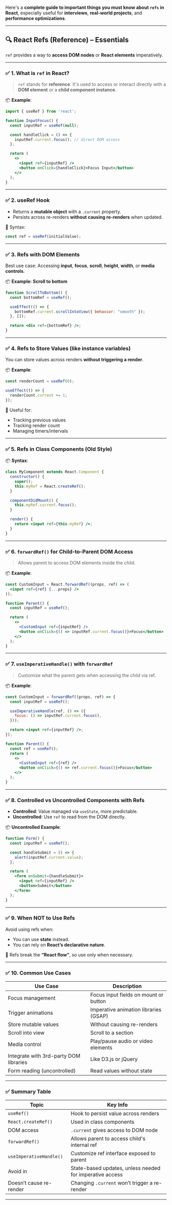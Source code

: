 Here's a **complete guide to important things you must know about `refs` in React**, especially useful for **interviews**, **real-world projects**, and **performance optimizations**.

---

## 🔍 React Refs (Reference) – Essentials

`ref` provides a way to **access DOM nodes** or **React elements** imperatively.

---

### ✅ 1. **What is `ref` in React?**

> `ref` stands for **reference**. It's used to access or interact directly with a **DOM element** or a **child component instance**.

📦 **Example**:

```jsx
import { useRef } from 'react';

function InputFocus() {
  const inputRef = useRef(null);

  const handleClick = () => {
    inputRef.current.focus(); // direct DOM access
  };

  return (
    <>
      <input ref={inputRef} />
      <button onClick={handleClick}>Focus Input</button>
    </>
  );
}
```

---

### ✅ 2. **useRef Hook**

* Returns a **mutable object** with a `.current` property.
* Persists across re-renders **without causing re-renders** when updated.

📌 Syntax:

```jsx
const ref = useRef(initialValue);
```

---

### ✅ 3. **Refs with DOM Elements**

Best use case: Accessing **input**, **focus**, **scroll**, **height**, **width**, or **media controls**.

📦 **Example: Scroll to bottom**

```jsx
function ScrollToBottom() {
  const bottomRef = useRef();

  useEffect(() => {
    bottomRef.current.scrollIntoView({ behavior: "smooth" });
  }, []);

  return <div ref={bottomRef} />;
}
```

---

### ✅ 4. **Refs to Store Values (like instance variables)**

You can store values across renders **without triggering a render**.

📦 **Example**:

```jsx
const renderCount = useRef(0);

useEffect(() => {
  renderCount.current += 1;
});
```

🧠 Useful for:

* Tracking previous values
* Tracking render count
* Managing timers/intervals

---

### ✅ 5. **Refs in Class Components (Old Style)**

📦 **Syntax**:

```jsx
class MyComponent extends React.Component {
  constructor() {
    super();
    this.myRef = React.createRef();
  }

  componentDidMount() {
    this.myRef.current.focus();
  }

  render() {
    return <input ref={this.myRef} />;
  }
}
```

---

### ✅ 6. **`forwardRef()` for Child-to-Parent DOM Access**

> Allows parent to access DOM elements inside the child.

📦 **Example**:

```jsx
const CustomInput = React.forwardRef((props, ref) => (
  <input ref={ref} {...props} />
));

function Parent() {
  const inputRef = useRef();

  return (
    <>
      <CustomInput ref={inputRef} />
      <button onClick={() => inputRef.current.focus()}>Focus</button>
    </>
  );
}
```

---

### ✅ 7. **`useImperativeHandle()` with `forwardRef`**

> Customize what the parent gets when accessing the child via ref.

📦 **Example**:

```jsx
const CustomInput = forwardRef((props, ref) => {
  const inputRef = useRef();

  useImperativeHandle(ref, () => ({
    focus: () => inputRef.current.focus(),
  }));

  return <input ref={inputRef} />;
});

function Parent() {
  const ref = useRef();
  return (
    <>
      <CustomInput ref={ref} />
      <button onClick={() => ref.current.focus()}>Focus</button>
    </>
  );
}
```

---

### ✅ 8. **Controlled vs Uncontrolled Components with Refs**

* **Controlled**: Value managed via `useState`, more predictable.
* **Uncontrolled**: Use `ref` to read from the DOM directly.

📦 **Uncontrolled Example**:

```jsx
function Form() {
  const inputRef = useRef();

  const handleSubmit = () => {
    alert(inputRef.current.value);
  };

  return (
    <form onSubmit={handleSubmit}>
      <input ref={inputRef} />
      <button>Submit</button>
    </form>
  );
}
```

---

### ✅ 9. **When NOT to Use Refs**

Avoid using refs when:

* You can use **state** instead.
* You can rely on **React’s declarative nature**.

🧠 Refs break the **“React flow”**, so use only when necessary.

---

### ✅ 10. **Common Use Cases**

| Use Case                               | Description                           |
| -------------------------------------- | ------------------------------------- |
| Focus management                       | Focus input fields on mount or button |
| Trigger animations                     | Imperative animation libraries (GSAP) |
| Store mutable values                   | Without causing re-renders            |
| Scroll into view                       | Scroll to a section                   |
| Media control                          | Play/pause audio or video elements    |
| Integrate with 3rd-party DOM libraries | Like D3.js or jQuery                  |
| Form reading (uncontrolled)            | Read values without state             |

---

### ✅ Summary Table

| Topic                   | Key Info                                                 |
| ----------------------- | -------------------------------------------------------- |
| `useRef()`              | Hook to persist value across renders                     |
| `React.createRef()`     | Used in class components                                 |
| DOM access              | `.current` gives access to DOM node                      |
| `forwardRef()`          | Allows parent to access child's internal ref             |
| `useImperativeHandle()` | Customize ref interface exposed to parent                |
| Avoid in                | State-based updates, unless needed for imperative access |
| Doesn’t cause re-render | Changing `.current` won’t trigger a re-render            |

---

